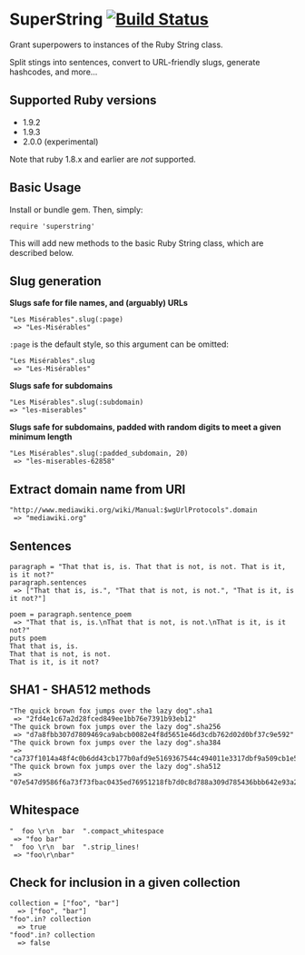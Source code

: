 SuperString   [![Build Status](https://travis-ci.org/harlantwood/superstring.png?branch=master)](https://travis-ci.org/harlantwood/superstring)
===========

Grant superpowers to instances of the Ruby String class.

Split stings into sentences, convert to URL-friendly slugs, generate hashcodes, and more...

Supported Ruby versions
-----------------------
- 1.9.2
- 1.9.3
- 2.0.0 (experimental)

Note that ruby 1.8.x and earlier are _not_ supported.                                                 

Basic Usage
-----------

Install or bundle gem.  Then, simply:

    require 'superstring'

This will add new methods to the basic Ruby String class, which are described below.

Slug generation
---------------

**Slugs safe for file names, and (arguably) URLs**

    "Les Misérables".slug(:page)
     => "Les-Misérables"

`:page` is the default style, so this argument can be omitted:

    "Les Misérables".slug
     => "Les-Misérables"

**Slugs safe for subdomains**

    "Les Misérables".slug(:subdomain)
    => "les-miserables"

**Slugs safe for subdomains, padded with random digits to meet a given minimum length**

    "Les Misérables".slug(:padded_subdomain, 20)
     => "les-miserables-62858"

Extract domain name from URI
----------------------------

    "http://www.mediawiki.org/wiki/Manual:$wgUrlProtocols".domain
     => "mediawiki.org"

Sentences
---------

    paragraph = "That that is, is. That that is not, is not. That is it, is it not?"
    paragraph.sentences
     => ["That that is, is.", "That that is not, is not.", "That is it, is it not?"]

    poem = paragraph.sentence_poem
     => "That that is, is.\nThat that is not, is not.\nThat is it, is it not?"
    puts poem
    That that is, is.
    That that is not, is not.
    That is it, is it not?

SHA1 - SHA512 methods
---------------------

    "The quick brown fox jumps over the lazy dog".sha1
     => "2fd4e1c67a2d28fced849ee1bb76e7391b93eb12"
    "The quick brown fox jumps over the lazy dog".sha256
     => "d7a8fbb307d7809469ca9abcb0082e4f8d5651e46d3cdb762d02d0bf37c9e592"
    "The quick brown fox jumps over the lazy dog".sha384
     => "ca737f1014a48f4c0b6dd43cb177b0afd9e5169367544c494011e3317dbf9a509cb1e5dc1e85a941bbee3d7f2afbc9b1"
    "The quick brown fox jumps over the lazy dog".sha512
     => "07e547d9586f6a73f73fbac0435ed76951218fb7d0c8d788a309d785436bbb642e93a252a954f23912547d1e8a3b5ed6e1bfd7097821233fa0538f3db854fee6"

Whitespace
----------

    "  foo \r\n  bar  ".compact_whitespace
     => "foo bar"
    "  foo \r\n  bar  ".strip_lines!
     => "foo\r\nbar"

Check for inclusion in a given collection
-----------------------------------------

    collection = ["foo", "bar"]
      => ["foo", "bar"]
    "foo".in? collection
      => true
    "food".in? collection
      => false
